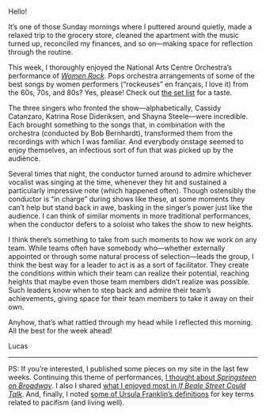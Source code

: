 Hello!

It’s one of those Sunday mornings where I puttered around quietly, made a relaxed trip to the grocery store, cleaned the apartment with the music turned up, reconciled my finances, and so on—making space for reflection through the routine.

This week, I thoroughly enjoyed the National Arts Centre Orchestra’s performance of [_Women Rock_](https://nac-cna.ca/en/event/18713). Pops orchestra arrangements of some of the best songs by women performers (“rockeuses” en français, I love it) from the 60s, 70s, and 80s? Yes, please! Check out [the set list](https://nac-cna.ca/en/event/notes/18713) for a taste.

The three singers who fronted the show—alphabetically, Cassidy Catanzaro, Katrina Rose Dideriksen, and 
Shayna Steele—were incredible. Each brought something to the songs that, in combination with the orchestra (conducted by Bob Bernhardt), transformed them from the recordings with which I was familiar. And everybody onstage seemed to enjoy themselves, an infectious sort of fun that was picked up by the audience.

Several times that night, the conductor turned around to admire whichever vocalist was singing at the time, whenever they hit and sustained a particularly impressive note (which happened often). Though ostensibly the conductor is “in charge” during shows like these, at some moments they can’t help but stand back in awe, basking in the singer’s power just like the audience. I can think of similar moments in more traditional performances, when the conductor defers to a soloist who takes the show to new heights.

I think there’s something to take from such moments to how we work on any team. While teams often have somebody who—whether externally appointed or through some natural process of selection—leads the group, I think the best way for a leader to act is as a sort of facilitator. They create the conditions within which their team can realize their potential, reaching heights that maybe even those team members didn’t realize was possible. Such leaders know when to step back and admire their team’s achievements, giving space for their team members to take it away on their own.

Anyhow, that’s what rattled through my head while I reflected this morning. All the best for the week ahead!

Lucas

***

PS: If you’re interested, I published some pieces on my site in the last few weeks. Continuing this theme of performances, [I thought about _Springsteen on Broadway_](https://lucascherkewski.com/study/springsteen-broadway/). I also I shared [what I enjoyed most in _If Beale Street Could Talk_](https://lucascherkewski.com/links/2019/01/08/21-00-letterboxd-barry-jenkins-beale-street/). And, finally, I noted [some of Ursula Franklin’s definitions](https://lucascherkewski.com/study/franklin-definitions/) for key terms related to pacifism (and living well).